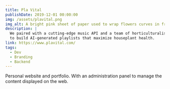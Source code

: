 ```yaml
---
title: Pla Vital
publishDate: 2019-12-01 00:00:00
img: /assets/plavital.png
img_alt: A bright pink sheet of paper used to wrap flowers curves in front of rich blue background
description: |
  We paired with a cutting-edge music API and a team of horticulturalists
  to build AI-generated playlists that maximize houseplant health.
link: https://www.plavital.com/
tags:
  - Dev
  - Branding
  - Backend
---
```


Personal website and portfolio. With an administration panel to manage the content displayed on the web.